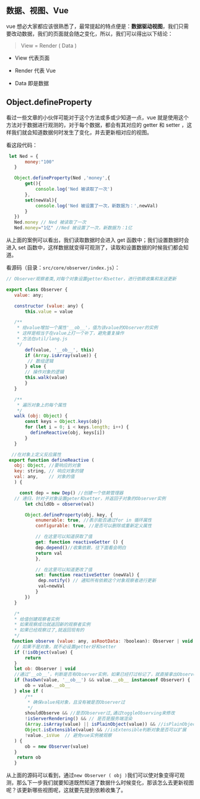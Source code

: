 ## 数据、视图、Vue

vue 想必大家都应该很熟悉了，最常提起的特点便是：**数据驱动视图**，我们只需要改动数据，我们的页面就会随之变化，所以，我们可以得出以下结论：

>  View = Render ( Data )

- View 代表页面

- Render 代表 Vue

- Data 即是数据

## Object.defineProperty

看过一些文章的小伙伴可能对于这个方法或多或少知道一点，vue 就是使用这个方法对于数据进行观测的，对于每个数据，都会有其对应的 getter 和 setter ，这样我们就会知道数据何时发生了变化，并去更新相对应的视图。

看这段代码：

```js
 let Ned = {
       money:"100"
   }

   Object.defineProperty(Ned ,'money',{
       get(){
           console.log('Ned 被读取了一次')
       },
       set(newVal){
           console.log('Ned 被设置了一次，新数据为：',newVal)
       }
   })
   Ned.money // Ned 被读取了一次
   Ned.money="1亿" //Ned 被设置了一次，新数据为：1亿
```

从上面的案例可以看出，我们读取数据时会进入 get 函数中；我们设置数据时会进入 set 函数中，这样数据就变得可观测了，读取和设置数据的时候我们都会知道。

看源码（目录：`src/core/observer/index.js`）：

```js
// Observer观察者类,对每个对象设置getter和setter，进行依赖收集和发送更新

export class Observer {
   value: any;

   constructor (value: any) {
       this.value = value

   /**
    * 给value增加一个属性'__ob__'，值为该value的Observer的实例
    * 这样是相当于在value上打一个补丁，避免重复操作
    * 方法在util/lang.js
    */
       def(value, '__ob__', this)
       if (Array.isArray(value)) {
        // 数组逻辑
       } else {
       // 操作对象的逻辑
       this.walk(value)
       }
   }

   /**
    * 遍历对象上的每个属性
    */
   walk (obj: Object) {
       const keys = Object.keys(obj)
       for (let i = 0; i < keys.length; i++) {
         defineReactive(obj, keys[i])
       }
   }

  //在对象上定义反应属性
 export function defineReactive (
   obj: Object, //要响应的对象
   key: string, // 响应对象的键
   val: any,    // 对象的值
   ) {

     const dep = new Dep() //创建一个依赖管理器
   // 递归，针对子对象设置geter和setter，并返回子对象的Observer实例
       let childOb = observe(val)

       Object.defineProperty(obj, key, {
           enumerable: true, //表示能否通过for in 循环属性
           configurable: true, //是否可以删除或重新定义属性

           // 在这里可以知道获取了值
           get: function reactiveGetter () {
           dep.depend()//收集依赖，往下面看会明白
           return val
           },

           // 在这里可以知道更改了值
           set: function reactiveSetter (newVal) {
            dep.notify() // 通知所有依赖这个对象观察者进行更新
            val=newVal
           }
       })
   }

   /*
   * 给值创建观察者实例
   * 如果观察成功就返回新的观察者实例
   * 如果已经观察过了,就返回现有的
   */
  function observe (value: any, asRootData: ?boolean): Observer | void {
   // 如果不是对象，就不必设置getter好和setter
   if (!isObject(value) {
       return
   }
   let ob: Observer | void
   //通过‘__ob__’，判断是否有Observer实例，如果已经打过标记了，就直接拿出Observer的实例对象
   if (hasOwn(value, '__ob__') && value.__ob__ instanceof Observer) {
       ob = value.__ob__
   } else if (
       /**
        * 确保value纯对象，且没有被是否Observer过
        */
       shouldObserve && //是否Observer过,通过toggleObserving来修改
       !isServerRendering() && // 是否是服务端渲染
       (Array.isArray(value) || isPlainObject(value)) && //isPlainObject判断类型是否是object
       Object.isExtensible(value) && //isExtensible判断对象是否可以扩展
       !value._isVue  // 避免vue实例被观察
   ) {
       ob = new Observer(value)
   }
    return ob
   }
```

从上面的源码可以看到，通过` new Observer ( obj ) `我们可以使对象变得可观测，那么下一步我们就要知道既然知道了数据什么时候变化，那该怎么去更新视图呢？该更新哪些视图呢，这就要先提到依赖收集了。
